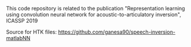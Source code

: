 This code repository is related to the publication "Representation learning using convolution neural network for acoustic-to-articulatory inversion", ICASSP 2019



Source for HTK files:
https://github.com/ganesa90/speech-inversion-matlabNN

